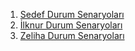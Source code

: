 1. [Sedef Durum Senaryoları](./durum-senaryolari/Sedef_DurumSenaryolari.pdf)
2. [İlknur Durum Senaryoları](./durum-senaryolari/Ilknur_DurumSenaryolari.pdf)
3. [Zeliha Durum Senaryoları](kaynak/durum-senaryoları/Zeliha_DurumSenaryolari.pdf)
